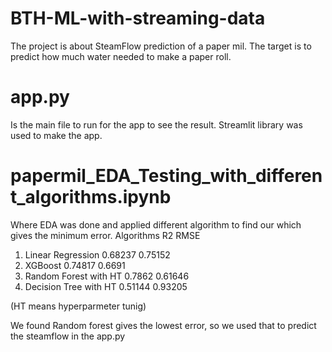 # BTH-ML-with-streaming-data
The project is about SteamFlow prediction of a paper mil. The target is to predict how much water needed to make a paper roll.

# app.py
Is the main file to run for the app to see the result. Streamlit library was used to make the app.

# papermil_EDA_Testing_with_different_algorithms.ipynb
Where EDA was done and applied different algorithm to find our which gives the minimum error. 
   Algorithms	            R2	     RMSE
1.	Linear Regression	    0.68237	0.75152
2.	XGBoost	              0.74817	0.6691
3.	Random Forest with HT	0.7862	0.61646
4.	Decision Tree with HT	0.51144	0.93205

(HT means hyperparmeter tunig)

We found Random forest gives the lowest error, so we used that to predict the steamflow in the app.py 
